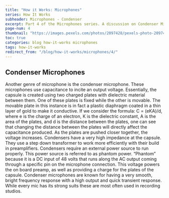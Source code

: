 ```yaml
---
title: "How it Works: Microphones"
series: How It Works
subheader: Microphones - Condenser
excerpt: Part 4 of the Microphones series. A discussion on Condenser Microphones
page-num: 4
thumbnail: "https://images.pexels.com/photos/2097428/pexels-photo-2097428.jpeg"
toc: true
categories: blog how-it-works microphones
tags: how-it-works
redirect_from: "/blog/how-it-works/microphones/4/"
---
```



## Condenser Microphones

Another genre of microphone is the condenser microphone. These microphones use capacitance to incite an output voltage. Essentially, the capsule is created using two charged plates with dielectric material between them. One of these plates is fixed while the other is movable. The movable plate in this instance is in fact a plastic diaphragm coated in a thin layer of gold to make it conductive. If we consider the formula: C = (eKA)/d, where e is the charge of an electron, K is the dielectric constant, A is the area of the plates, and d is the distance between the plates, one can see that changing the distance between the plates will directly affect the capacitance produced. As the plates are pushed closer together, the voltage increases. Condensers have a very high impedance at the capsule. They use a step down transformer to work more efficiently with their build in preamplifiers. Condensers require an external power source to run properly. This power source is referred to as phantom power. “Phantom” because it is a DC input of 48 volts that runs along the AC output coming through a specific pin on the microphone connection. This voltage powers the on board preamp, as well as providing a charge for the plates of the capsule. Condenser microphones are known for having a very smooth, bright frequency response with a high output and quick transient response. While every mic has its strong suits these are most often used in recording studios.

    